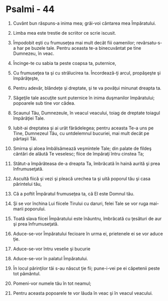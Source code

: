 # Psalmi - 44

1. Cuvânt bun răspuns-a inima mea; grăi-voi cântarea mea Împăratului. 

2. Limba mea este trestie de scriitor ce scrie iscusit. 

3. Împodobit eşti cu frumuseţea mai mult decât fiii oamenilor; revărsatu-s-a har pe buzele tale. Pentru aceasta te-a binecuvântat pe tine Dumnezeu, în veac. 

4. Încinge-te cu sabia ta peste coapsa ta, puternice, 

5. Cu frumuseţea ta şi cu strălucirea ta. Încordează-ţi arcul, propăşeşte şi împărăţeşte, 

6. Pentru adevăr, blândeţe şi dreptate, şi te va povăţui minunat dreapta ta. 

7. Săgeţile tale ascuţite sunt puternice în inima duşmanilor împăratului; popoarele sub tine vor cădea. 

8. Scaunul Tău, Dumnezeule, în veacul veacului, toiag de dreptate toiagul împărăţiei Tale. 

9. Iubit-ai dreptatea şi ai urât fărădelegea; pentru aceasta Te-a uns pe Tine, Dumnezeul Tău, cu untdelemnul bucuriei, mai mult decât pe părtaşii Tăi. 

10. Smirna şi aloea îmbălsămează veşmintele Tale; din palate de fildeş cântări de alăută Te veselesc; fiice de împăraţi întru cinstea Ta; 

11. Stătut-a împărăteasa de-a dreapta Ta, îmbrăcată în haină aurită şi prea înfrumuseţată. 

12. Ascultă fiică şi vezi şi pleacă urechea ta şi uită poporul tău şi casa părintelui tău, 

13. Că a poftit Împăratul frumuseţea ta, că El este Domnul tău. 

14. Şi se vor închina Lui fiicele Tirului cu daruri, felei Tale se vor ruga mai-marii poporului. 

15. Toată slava fiicei Împăratului este înăuntru, îmbrăcată cu ţesături de aur şi prea înfrumuseţată. 

16. Aduce-se-vor Împăratului fecioare în urma ei, prietenele ei se vor aduce ţie. 

17. Aduce-se-vor întru veselie şi bucurie 

18. Aduce-se-vor în palatul Împăratului. 

19. În locul părinţilor tăi s-au născut ţie fii; pune-i-vei pe ei căpetenii peste tot pământul. 

20. Pomeni-vor numele tău în tot neamul; 

21. Pentru aceasta popoarele te vor lăuda în veac şi în veacul veacului. 

